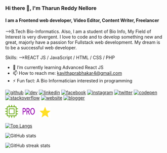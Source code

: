 ### Hi there 👋,  I'm Tharun Reddy Nellore
#### I am a Frontend web developer, Video Editor, Content Writer, Freelancer
-->B.Tech Bio-Informatics. Also, I am a student of Bio Info, My Field of Interest is very divergent. I love to code and to develop something new and great, majorly have a passion for Fullstack web development. My dream is to be a successful web developer.

Skills: -->REACT JS / JavaScript / HTML / CSS / PHP

- 🌱 I’m currently learning Advanced React JS
- 📫 How to reach me: kavithaprabhakar4@gmail.com 
- ⚡ Fun fact: A Bio Informatician interested in programming 


[<img src='https://cdn.jsdelivr.net/npm/simple-icons@3.0.1/icons/github.svg' alt='github' height='40'>](https://github.com/Tharunkumar02)  [<img src='https://cdn.jsdelivr.net/npm/simple-icons@3.0.1/icons/dev-dot-to.svg' alt='dev' height='40'>](https://dev.to/tharunkumar02)  [<img src='https://cdn.jsdelivr.net/npm/simple-icons@3.0.1/icons/linkedin.svg' alt='linkedin' height='40'>](https://www.linkedin.com/in/nellore-tharun-kumar-reddy-3ba648205//)  [<img src='https://cdn.jsdelivr.net/npm/simple-icons@3.0.1/icons/facebook.svg' alt='facebook' height='40'>](https://www.facebook.com/tharun.k.reddy)  [<img src='https://cdn.jsdelivr.net/npm/simple-icons@3.0.1/icons/instagram.svg' alt='instagram' height='40'>](https://www.instagram.com/tharun_reddie18/)  [<img src='https://cdn.jsdelivr.net/npm/simple-icons@3.0.1/icons/twitter.svg' alt='twitter' height='40'>](https://twitter.com/TharunReddy002)  [<img src='https://cdn.jsdelivr.net/npm/simple-icons@3.0.1/icons/codepen.svg' alt='codepen' height='40'>](https://codepen.io/tharunkumar02)  [<img src='https://cdn.jsdelivr.net/npm/simple-icons@3.0.1/icons/stackoverflow.svg' alt='stackoverflow' height='40'>](https://stackoverflow.com/users/nellore-tharun-kumar-reddy)  [<img src='https://cdn.jsdelivr.net/npm/simple-icons@3.0.1/icons/icloud.svg' alt='website' height='40'>](https://educate112832896.wordpress.com/)  [<img src='https://cdn.jsdelivr.net/npm/simple-icons@3.0.1/icons/blogger.svg' alt='blogger' height='40'>](https://tharun-reddy.blogspot.com/)  

<a href='https://docs.github.com/en/developers'><img src='https://raw.githubusercontent.com/acervenky/animated-github-badges/master/assets/devbadge.gif' width='40' height='40'></a> <a href='https://github.com/pricing'><img src='https://raw.githubusercontent.com/acervenky/animated-github-badges/master/assets/pro.gif' width='40' height='40'></a> <a href='https://stars.github.com/'><img src='https://raw.githubusercontent.com/acervenky/animated-github-badges/master/assets/starbadge.gif' width='35' height='35'></a> 

[![Top Langs](https://github-readme-stats.vercel.app/api/top-langs/?username=Tharunkumar02)](https://github.com/anuraghazra/github-readme-stats)

![GitHub stats](https://github-readme-stats.vercel.app/api?username=Tharunkumar02&show_icons=true)  

![GitHub streak stats](https://github-readme-streak-stats.herokuapp.com/?user=Tharunkumar02)  


